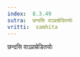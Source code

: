 ```yaml
---
index:  8.3.49
sutra:  छन्दसि वाऽप्राम्रेडितयोः
vritti:  samhita 
---
```


छन्दसि वाऽप्राम्रेडितयोः

